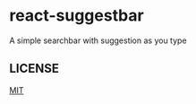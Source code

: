 # react-suggestbar

A simple searchbar with suggestion as you type

## LICENSE

[MIT](https://github.com/jeremie-gauthier/react-suggestbar/blob/master/LICENSE)
